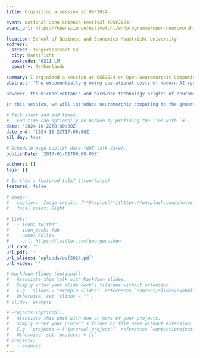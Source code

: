 ```yaml
---
title: Organizing a session at OSF2024

event: National Open Science Festival (OSF2024)
event_url: https://opensciencefestival.nl/en/programme/open-neuromorphic-computing-for-a-democratic-future-of-sustainable-artificial-intelligence

location: School of Business and Economics Maastricht University
address:
  street: Tongersestraat 53
  city: Maastricht
  postcode: '6211 LM'
  country: Netherlands

summary: I orginized a session at OSF2024 on Open Neuromorphic Computing for a Democratic Future of Sustainable Artificial Intelligence.
abstract: 'The exponentially growing operational costs of modern AI systems are unsustainable in terms of energy and infrastructure requirements in the Netherlands. Neuromorphic computing with brain-inspired computing paradigms shows promise for extremely low-energy computing, thereby providing a greener and more sustainable AI solution.

However, the microelectronic and hardware technology origins of neuromorphic computing create obstacles between pursuing open science and protecting intellectual property. This not only limits the reproducibility and fair comparison within the field, but also decelerates the research advancements with limited access to state-of-the-art neuromorphic hardware. Recent international collaborations in neuromorphic computing have started to transform the field to open hardware, software, and benchmarking. For example, the NeuroBench initiative targets to develop open benchmarks for neuromorphic algorithms and hardware that can fairly compare different neuromorphic solutions with reproducible results. Moreover, the Open Neuromorphic Community promoting open-sourced neuromorphic software and hardware designs and implementations has gradually gained more and more traction.

In this session, we will introduce neuromorphic computing to the general public of the open science community and jointly discuss with the audiences the possible paths for advancing open neuromorphic initiatives. The session will start with an introduction to the history and advances of neuromorphic computing, starting from how to use digital and analog hardware to mimic biological neural computation, to cutting-edge compute-in-memory technologies, and brain-inspired learning algorithms. The introduction will provide the background to the follow-up panel discussion on the open neuromorphic initiatives. The panel discussion will invite top researchers from academia and industry to jointly discuss and interact with the audience about the future of open neuromorphic initiatives and how to create a more sustainable future in the wave of AI advancements.'

# Talk start and end times.
#   End time can optionally be hidden by prefixing the line with `#`.
date: '2024-10-22T8:00:00Z'
date_end: '2024-10-22T17:00:00Z'
all_day: true

# Schedule page publish date (NOT talk date).
publishDate: '2017-01-01T00:00:00Z'

authors: []
tags: []

# Is this a featured talk? (true/false)
featured: false

# image:
#   caption: 'Image credit: [**Unsplash**](https://unsplash.com/photos/bzdhc5b3Bxs)'
#   focal_point: Right

# links:
#   - icon: twitter
#     icon_pack: fab
#     name: Follow
#     url: https://twitter.com/georgecushen
url_code: ''
url_pdf: ''
url_slides: 'uploads/osf2024.pdf'
url_video: ''

# Markdown Slides (optional).
#   Associate this talk with Markdown slides.
#   Simply enter your slide deck's filename without extension.
#   E.g. `slides = "example-slides"` references `content/slides/example-slides.md`.
#   Otherwise, set `slides = ""`.
# slides: example

# Projects (optional).
#   Associate this post with one or more of your projects.
#   Simply enter your project's folder or file name without extension.
#   E.g. `projects = ["internal-project"]` references `content/project/deep-learning/index.md`.
#   Otherwise, set `projects = []`.
# projects:
#   - example
---
```


<!-- {{% callout note %}}
Click on the **Slides** button above to view the built-in slides feature.
{{% /callout %}}

Slides can be added in a few ways:

- **Create** slides using Wowchemy's [_Slides_](https://wowchemy.com/docs/managing-content/#create-slides) feature and link using `slides` parameter in the front matter of the talk file
- **Upload** an existing slide deck to `static/` and link using `url_slides` parameter in the front matter of the talk file
- **Embed** your slides (e.g. Google Slides) or presentation video on this page using [shortcodes](https://wowchemy.com/docs/writing-markdown-latex/).

Further event details, including [page elements](https://wowchemy.com/docs/writing-markdown-latex/) such as image galleries, can be added to the body of this page. -->
